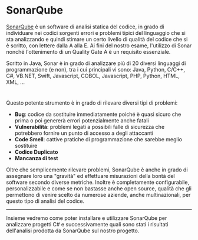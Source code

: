 # SonarQube

[SonarQube](https://www.sonarqube.org/) è un software di analisi statica del codice, in grado di individuare nei codici sorgenti errori e problemi tipici del linguaggio che si sta analizzando e quindi stimare un certo livello di qualità del codice che si è scritto, con lettere dalla A alla E.
Ai fini del nostro esame, l'utilizzo di Sonar nonché l'ottenimento di un Quality Gate A è un requisito essenziale.

Scritto in Java, Sonar è in grado di analizzare più di 20 diversi linguaggi di programmazione (e non), tra i cui principali vi sono: Java, Python, C/C++, C#, VB.NET, Swift, Javascript, COBOL, Javascript, PHP, Python, HTML, XML, ...

# 

Questo potente strumento è in grado di rilevare diversi tipi di problemi:
* **Bug**: codice da sostituire immediatamente poiché è quasi sicuro che prima o poi genererà errori potenzialmente anche fatali
* **Vulnerabilità**: problemi legati a possibili falle di sicurezza che potrebbero fornire un punto di accesso a degli attaccanti
* **Code Smell**: cattive pratiche di programmazione che sarebbe meglio sostituire
* **Codice Duplicato**
* **Mancanza di test**

Oltre che semplicemente rilevare problemi, SonarQube è anche in grado di assegnare loro una "gravità" ed effettuare misurazioni della bontà del software secondo diverse metriche.
Inoltre è completamente configurabile, personalizzabile e come se non bastasse anche open source, qualità che gli permettono di venire scelto da numerose aziende, anche multinazionali, per questo tipo di analisi del codice.

***

Insieme vedremo come poter installare e utilizzare SonarQube per analizzare progetti C# e successivamente quali sono stati i risultati dell'analisi prodotta da SonarQube sul nostro progetto.